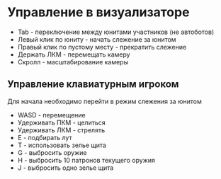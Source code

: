# Управление в визуализаторе

- Tab - переключение между юнитами участников (не автоботов)
- Левый клик по юниту - начать слежение за юнитом
- Правый клик по пустому месту - прекратить слежение
- Держать ЛКМ - перемещать камеру
- Скролл - масштабирование камеры

## Управление клавиатурным игроком

Для начала необходимо перейти в режим слежения за юнитом

- WASD - перемещение
- Удерживать ПКМ - целиться
- Удерживать ЛКМ - стрелять
- E - подбирать лут
- T - использовать зелье щита
- G - выбросить оружие
- H - выбросить 10 патронов текущего оружия
- J - выбросить одно зелье щита
